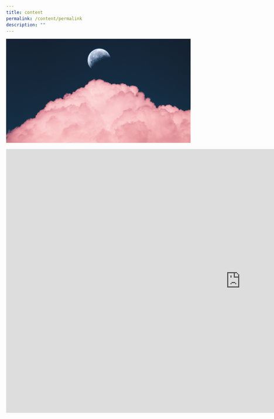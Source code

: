 ```yaml
---
title: content
permalink: /content/permalink
description: ""
---
```

![](/images/DestopBackground.jpg)

<iframe width="1280" height="720" src="https://www.youtube.com/embed/gQlMMD8auMs" title="BLACKPINK - ‘Pink Venom’ M/V" frameborder="0" allow="accelerometer; autoplay; clipboard-write; encrypted-media; gyroscope; picture-in-picture" allowfullscreen></iframe>

